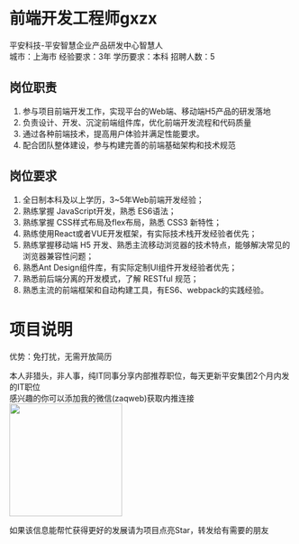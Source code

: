 # 前端开发工程师gxzx
平安科技-平安智慧企业产品研发中心智慧人  
城市：上海市 经验要求：3年 学历要求：本科  招聘人数：5

## 岗位职责
1.  参与项目前端开发工作，实现平台的Web端、移动端H5产品的研发落地
 2. 负责设计、开发、沉淀前端组件库，优化前端开发流程和代码质量
 3. 通过各种前端技术，提高用户体验并满足性能要求。
 4. 配合团队整体建设，参与构建完善的前端基础架构和技术规范

## 岗位要求
1. 全日制本科及以上学历，3~5年Web前端开发经验；
 2. 熟练掌握 JavaScript开发，熟悉 ES6语法；
 3. 熟练掌握 CSS样式布局及flex布局，熟悉 CSS3 新特性；
 4. 熟练使用React或者VUE开发框架，有实际技术栈开发经验者优先；
 5. 熟练掌握移动端 H5 开发、熟悉主流移动浏览器的技术特点，能够解决常见的浏览器兼容性问题；
 6. 熟悉Ant Design组件库，有实际定制UI组件开发经验者优先；
 7. 熟悉前后端分离的开发模式，了解 RESTful 规范；
 8. 熟悉主流的前端框架和自动构建工具，有ES6、webpack的实践经验。

# 项目说明

优势：免打扰，无需开放简历

本人非猎头，非人事，纯IT同事分享内部推荐职位，每天更新平安集团2个月内发的IT职位  
感兴趣的你可以添加我的微信(zaqweb)获取内推连接  
<img src="https://github.com/zaqweb/PA-IT-JOBS/blob/master/WechatICode.jpeg"  height="200" width="200">

如果该信息能帮忙获得更好的发展请为项目点亮Star，转发给有需要的朋友




